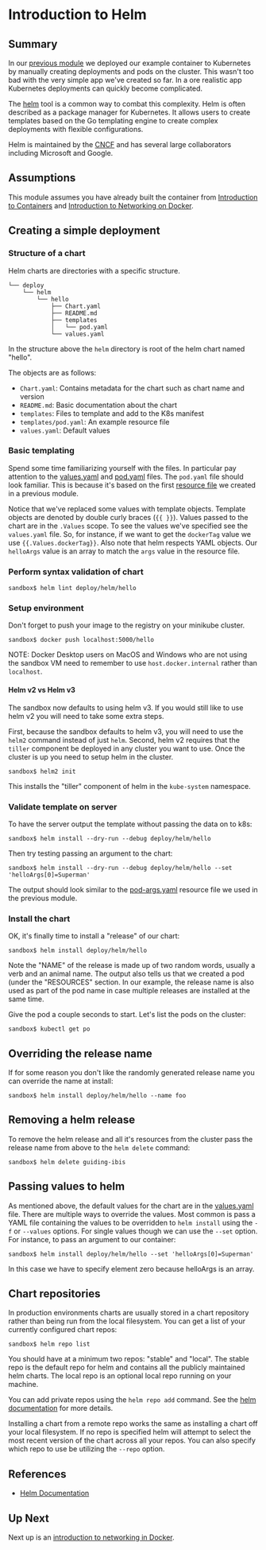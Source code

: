 # Introduction to Helm
## Summary
In our [previous module](../intro_to_kubernetes/README.md) we deployed our example container to Kubernetes by manually
creating deployments and pods on the cluster. This wasn't too bad with the very simple app we've created so far. In a
ore realistic app Kubernetes deployments can quickly become complicated.

The [helm](https://helm.sh) tool is a common way to combat this complexity. Helm is often described as a package manager
for Kubernetes. It allows users to create templates based on the Go templating engine to create complex deployments with
flexible configurations.

Helm is maintained by the [CNCF](https://www.cncf.io) and has several large collaborators including Microsoft and
Google.

## Assumptions
This module assumes you have already built the container from
[Introduction to Containers](../intro_to_containers/README.md) and
[Introduction to Networking on Docker](../intro_to_networking_in_docker/README.md).

## Creating a simple deployment
### Structure of a chart
Helm charts are directories with a specific structure.

```
└── deploy
    └── helm
        └── hello
            ├── Chart.yaml
            ├── README.md
            ├── templates
            │   └── pod.yaml
            └── values.yaml
```

In the structure above the `helm` directory is root of the helm chart named "hello".

The objects are as follows:

* `Chart.yaml`: Contains metadata for the chart such as chart name and version
* `README.md`: Basic documentation about the chart
* `templates`: Files to template and add to the K8s manifest
* `templates/pod.yaml`: An example resource file
* `values.yaml`: Default values

### Basic templating
Spend some time familiarizing yourself with the files. In particular pay attention to the
[values.yaml](../../deploy/helm/hello/values.yaml) and [pod.yaml](../../deploy/helm/hello/templates/pod.yaml) files. The `pod.yaml`
file should look familiar. This is because it's based on the first
[resource file](../../deploy/pod-args.yaml) we created in a previous module. 

Notice that we've replaced some values with template objects. Template objects are denoted by double curly braces
(`{{ }}`). Values passed to the chart are in the `.Values` scope. To see the values we've specified see the
`values.yaml` file. So, for instance, if we want to get the `dockerTag` value we use `{{.Values.dockerTag}}`. Also note
that helm respects YAML objects. Our `helloArgs` value is an array to match the `args` value in the resource file.

### Perform syntax validation of chart
```shell script
sandbox$ helm lint deploy/helm/hello
```

### Setup environment
Don't forget to push your image to the registry on your minikube cluster.

```shell script
sandbox$ docker push localhost:5000/hello
```

NOTE: Docker Desktop users on MacOS and Windows who are not using the sandbox VM need to remember to use
`host.docker.internal` rather than `localhost`.

#### Helm v2 vs Helm v3
The sandbox now defaults to using helm v3. If you would still like to use helm v2 you will need to take some extra 
steps.

First, because the sandbox defaults to helm v3, you will need to use the `helm2` command instead of just `helm`. Second,
helm v2 requires that the `tiller` component be deployed in any cluster you want to use. Once the cluster is up you
need to setup helm in the cluster.

```shell script
sandbox$ helm2 init
```

This installs the "tiller" component of helm in the `kube-system` namespace.

### Validate template on server
To have the server output the template without passing the data on to k8s:

```shell script
sandbox$ helm install --dry-run --debug deploy/helm/hello
```

Then try testing passing an argument to the chart:

```shell script
sandbox$ helm install --dry-run --debug deploy/helm/hello --set 'helloArgs[0]=Superman'
```

The output should look similar to the [pod-args.yaml](../../deploy/pod-args.yaml) resource file we used
in the previous module.

### Install the chart
OK, it's finally time to install a "release" of our chart:

```shell script
sandbox$ helm install deploy/helm/hello
```

Note the "NAME" of the release is made up of two random words, usually a verb and an animal name. The output also tells
us that we created a pod (under the "RESOURCES" section. In our example, the release name is also used as part of the
pod name in case multiple releases are installed at the same time.

Give the pod a couple seconds to start. Let's list the pods on the cluster:

```shell script
sandbox$ kubectl get po
```

## Overriding the release name
If for some reason you don't like the randomly generated release name you can override the name at install:

```shell script
sandbox$ helm install deploy/helm/hello --name foo
```

## Removing a helm release
To remove the helm release and all it's resources from the cluster pass the release name from above to the
`helm delete` command:

```shell script
sandbox$ helm delete guiding-ibis
```

## Passing values to helm
As mentioned above, the default values for the chart are in the [values.yaml](../../deploy/helm/hello/values.yaml)
file. There are multiple ways to override the values. Most common is pass a YAML file containing the values to be
overridden to `helm install` using the `-f` or `--values` options. For single values though we can use the `--set`
option. For instance, to pass an argument to our container:

```shell script
sandbox$ helm install deploy/helm/hello --set 'helloArgs[0]=Superman'
```

In this case we have to specify element zero because helloArgs is an array.

## Chart repositories
In production environments charts are usually stored in a chart repository rather than being run from the local
filesystem. You can get a list of your currently configured chart repos:

```shell script
sandbox$ helm repo list
```

You should have at a minimum two repos: "stable" and "local". The stable repo is the default repo for helm and contains
all the publicly maintained helm charts. The local repo is an optional local repo running on your machine.

You can add private repos using the `helm repo add` command. See the [helm
documentation](https://helm.sh/docs/helm/#helm-repo-add) for more details.

Installing a chart from a remote repo works the same as installing a chart off your local filesystem. If no repo is
specified helm will attempt to select the most recent version of the chart across all your repos. You can also specify
which repo to use be utilizing the `--repo` option.

## References
* [Helm Documentation](https://docs.helm.sh/) 

## Up Next
Next up is an [introduction to networking in Docker](../intro_to_networking_in_docker/README.md).
